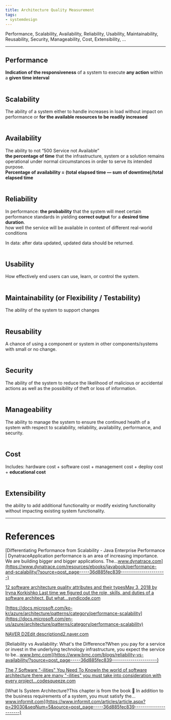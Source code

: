 ```yaml
---
title: Architecture Quality Measurement
tags:
- systemdesign
---
```


Performance, Scalability, Availability, Reliability, Usability, Maintainability, Reusability, Security, Manageability, Cost, Extensibility, …

<hr>

## Performance
**Indication of the responsiveness** of a system to execute **any action** within a **given time interval**
<br><br>

## Scalability
The ability of a system either to handle increases in load without impact on performance or **for the available resources to be readily increased**
<br><br>

## Availability
The ability to not “500 Service not Available” <br>
**the percentage of time** that the infrastructure, system or a solution remains operational under normal circumstances in order to serve its intended purpose. <br>
**Percentage of availability = (total elapsed time — sum of downtime)/total elapsed time**
<br><br>

## Reliability
In performance: **the probability** that the system will meet certain performance standards in yielding **correct output** for a **desired time duration**. <br>
how well the service will be available in context of different real-world conditions <br>

In data: after data updated, updated data should be returned.
<br><br>

## Usability
How effectively end users can use, learn, or control the system.
<br><br>

## Maintainability (or Flexibility / Testability)
The ability of the system to support changes
<br><br>

## Reusability
A chance of using a component or system in other components/systems with small or no change.
<br><br>

## Security
The ability of the system to reduce the likelihood of malicious or accidental actions as well as the possibility of theft or loss of information.
<br><br>

## Manageability
The ability to manage the system to ensure the continued health of a system with respect to scalability, reliability, availability, performance, and security.
<br><br>

## Cost
Includes: hardware cost + software cost + management cost + deploy cost + **educational cost**
<br><br>

## Extensibility
the ability to add additional functionality or modify existing functionality without impacting existing system functionality.

<hr>

# References
[Differentiating Performance from Scalability - Java Enterprise Performance | DynatraceApplication performance is an area of increasing importance. We are building bigger and bigger applications. The…www.dynatrace.com](https://www.dynatrace.com/resources/ebooks/javabook/performance-and-scalability/?source=post_page-----36d885fec839----------------------)

[12 software architecture quality attributes and their typesMay 3, 2018 by Iryna Korkishko Last time we figured out the role, skills, and duties of a software architect. But what…syndicode.com](https://syndicode.com/blog/12-software-architecture-quality-attributes/?source=post_page-----36d885fec839----------------------)

[https://docs.microsoft.com/ko-kr/azure/architecture/patterns/category/performance-scalability](https://docs.microsoft.com/en-us/azure/architecture/patterns/category/performance-scalability)

[NAVER D2Edit descriptiond2.naver.com](https://d2.naver.com/helloworld/206816?source=post_page-----36d885fec839----------------------)

[Reliability vs Availability: What's the Difference?When you pay for a service or invest in the underlying technology infrastructure, you expect the service to be…www.bmc.com](https://www.bmc.com/blogs/reliability-vs-availability/?source=post_page-----36d885fec839----------------------)

[The 7 Software "-ilities" You Need To KnowIn the world of software architecture there are many "-ilities" you must take into consideration with every project…codesqueeze.com](https://codesqueeze.com/the-7-software-ilities-you-need-to-know/?source=post_page-----36d885fec839----------------------)

[What Is System Architecture?This chapter is from the book  In addition to the business requirements of a system, you must satisfy the…www.informit.com](https://www.informit.com/articles/article.aspx?p=29030&seqNum=5&source=post_page-----36d885fec839----------------------)
